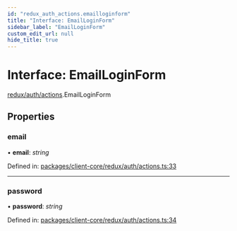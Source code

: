 ```yaml
---
id: "redux_auth_actions.emailloginform"
title: "Interface: EmailLoginForm"
sidebar_label: "EmailLoginForm"
custom_edit_url: null
hide_title: true
---
```


# Interface: EmailLoginForm

[redux/auth/actions](../modules/redux_auth_actions.md).EmailLoginForm

## Properties

### email

• **email**: *string*

Defined in: [packages/client-core/redux/auth/actions.ts:33](https://github.com/xr3ngine/xr3ngine/blob/56376a778/packages/client-core/redux/auth/actions.ts#L33)

___

### password

• **password**: *string*

Defined in: [packages/client-core/redux/auth/actions.ts:34](https://github.com/xr3ngine/xr3ngine/blob/56376a778/packages/client-core/redux/auth/actions.ts#L34)
